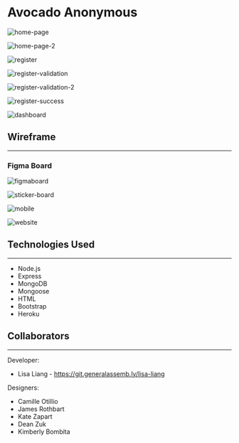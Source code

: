 # Avocado Anonymous

![home-page](/public/images/README-images/home-page.png)

![home-page-2](/public/images/README-images/home-page-2.png)

![register](/public/images/README-images/register.png)

![register-validation](/public/images/README-images/register-validation.png)

![register-validation-2](/public/images/README-images/register-validation-2.png)

![register-success](/public/images/README-images/register-success.png)

![dashboard](/public/images/README-images/dashboard.png)

## Wireframe
---
### Figma Board
![figmaboard](/public/images/README-images/figmaboard.png)

![sticker-board](/public/images/README-images/sticker-board.png)

![mobile](/public/images/README-images/mobile.png)

![website](/public/images/README-images/website.png)


## Technologies Used
---
- Node.js
- Express
- MongoDB
- Mongoose
- HTML
- Bootstrap
- Heroku

## Collaborators
---
Developer:
- Lisa Liang - https://git.generalassemb.ly/lisa-liang

Designers:
- Camille Otillio
- James Rothbart
- Kate Zapart
- Dean Zuk
- Kimberly Bombita

